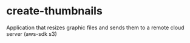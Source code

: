 # create-thumbnails
Application that resizes graphic files and sends them to a remote cloud server (aws-sdk s3)
